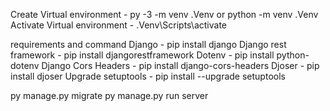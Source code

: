 Create Virtual environment - py -3 -m venv .Venv or python -m venv .Venv
Activate Virtual environment - .Venv\Scripts\activate

requirements and command
Django - pip install django
Django rest framework - pip install djangorestframework
Dotenv - pip install python-dotenv
Django Cors Headers - pip install django-cors-headers
Djoser - pip install djoser
Upgrade setuptools - pip install --upgrade setuptools

py manage.py migrate
py manage.py run server
